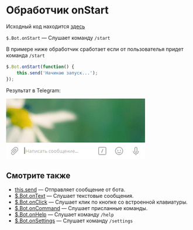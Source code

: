 # Обработчик onStart

Исходный код находится 
[здесь](https://github.com/classtype/app.init/tree/master/examples/bot.onCommand)

`$.Bot.onStart` — Слушает команду `/start`

В примере ниже обработчик сработает если от пользователья придет команда `/start`

```js
$.Bot.onStart(function() {
    this.send('Начинаю запуск...');
});
```

Результат в Telegram:

<span class="img">![](./img/bot.onStart.gif)</span>



## Смотрите также

- [this.send](./bot.this.send.md) — Отправляет сообщение от бота.
- [$.Bot.onText](./bot.onText.md) — Слушает текстовые сообщения.
- [$.Bot.onClick](./bot.onClick.md) — Слушает клик по кнопке со встроенной клавиатуры.
- [$.Bot.onCommand](./bot.onCommand.md) — Слушает присланные команды.
- [$.Bot.onHelp](./bot.onHelp.md) — Слушает команду `/help`
- [$.Bot.onSettings](./bot.onSettings.md) — Слушает команду `/settings`
